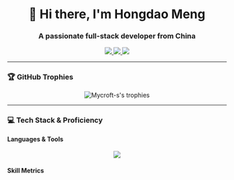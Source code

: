 <h1 align="center">👋 Hi there, I'm Hongdao Meng</h1>
<h3 align="center">A passionate full-stack developer from China</h3>

<p align="center">
  <a href="https://linkedin.com/in/hongdao-meng-70222b306">
    <img src="https://img.shields.io/badge/LinkedIn-0077B5?style=for-the-badge&logo=linkedin&logoColor=white"/>
  </a>
  <a href="mailto:mycrofthd@gmail.com">
    <img src="https://img.shields.io/badge/Gmail-D14836?style=for-the-badge&logo=gmail&logoColor=white"/>
  </a>
  <a href="[YOUR_BLOG_URL]">
    <img src="https://img.shields.io/badge/Blog-FF5722?style=for-the-badge&logo=blogger&logoColor=white"/>
  </a>
</p>

---

### 🏆 GitHub Trophies

<p align="center"> 
  <img src="https://github-profile-trophy.vercel.app/?username=Mycroft-s&theme=radical&row=2&column=4&no-frame=true" alt="Mycroft-s's trophies"/>
</p>

---

### 💻 Tech Stack & Proficiency

#### Languages & Tools
<p align="center">
  <img src="https://skillicons.dev/icons?i=js,ts,python,java,react,nodejs,aws,docker,git,github,linux,mysql,redis&perline=7" />
</p>

#### Skill Metrics
<!-- Customize percentages based on your actual skills -->
